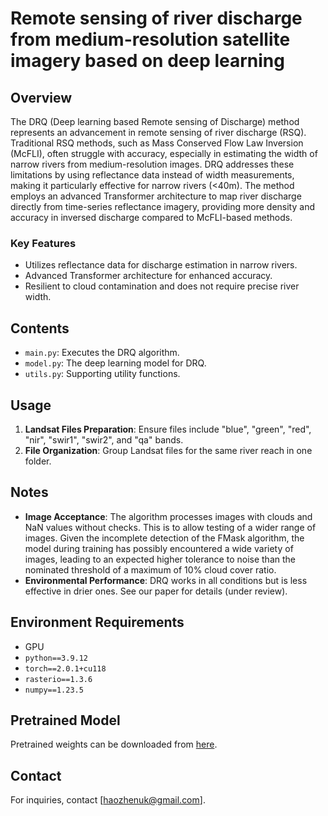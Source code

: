 # Remote sensing of river discharge from medium-resolution satellite imagery based on deep learning

## Overview
The DRQ (Deep learning based Remote sensing of Discharge) method represents an advancement in remote sensing of river discharge (RSQ). Traditional RSQ methods, such as Mass Conserved Flow Law Inversion (McFLI), often struggle with accuracy, especially in estimating the width of narrow rivers from medium-resolution images. DRQ addresses these limitations by using reflectance data instead of width measurements, making it particularly effective for narrow rivers (<40m). The method employs an advanced Transformer architecture to map river discharge directly from time-series reflectance imagery, providing more density and accuracy in inversed discharge compared to McFLI-based methods.

### Key Features
- Utilizes reflectance data for discharge estimation in narrow rivers.
- Advanced Transformer architecture for enhanced accuracy.
- Resilient to cloud contamination and does not require precise river width.

## Contents
- `main.py`: Executes the DRQ algorithm.
- `model.py`: The deep learning model for DRQ.
- `utils.py`: Supporting utility functions.

## Usage
1. **Landsat Files Preparation**: Ensure files include "blue", "green", "red", "nir", "swir1", "swir2", and "qa" bands.
2. **File Organization**: Group Landsat files for the same river reach in one folder.

## Notes
- **Image Acceptance**: The algorithm processes images with clouds and NaN values without checks. This is to allow testing of a wider range of images. Given the incomplete detection of the FMask algorithm, the model during training has possibly encountered a wide variety of images, leading to an expected higher tolerance to noise than the nominated threshold of a maximum of 10% cloud cover ratio.
- **Environmental Performance**: DRQ works in all conditions but is less effective in drier ones. See our paper for details (under review).

## Environment Requirements
- GPU
- `python==3.9.12`
- `torch==2.0.1+cu118`
- `rasterio==1.3.6`
- `numpy==1.23.5`

## Pretrained Model
Pretrained weights can be downloaded from [here](https://zenodo.org/records/11139143).

## Contact
For inquiries, contact [haozhenuk@gmail.com].
